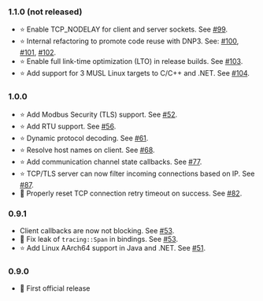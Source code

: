 ### 1.1.0 (not released) ###
* :star: Enable TCP_NODELAY for client and server sockets. See [#99](https://github.com/stepfunc/rodbus/pull/99).
* :star: Internal refactoring to promote code reuse with DNP3. See: [#100](https://github.com/stepfunc/rodbus/pull/100), [#101](https://github.com/stepfunc/rodbus/pull/101), [#102](https://github.com/stepfunc/rodbus/pull/102).
* :star: Enable full link-time optimization (LTO) in release builds. See [#103](https://github.com/stepfunc/rodbus/pull/103).
* :star: Add support for 3 MUSL Linux targets to C/C++ and .NET. See [#104](https://github.com/stepfunc/rodbus/pull/104).

### 1.0.0 ###
* :star: Add Modbus Security (TLS) support. See [#52](https://github.com/stepfunc/rodbus/pull/52).
* :star: Add RTU support. See [#56](https://github.com/stepfunc/rodbus/pull/56).
* :star: Dynamic protocol decoding. See [#61](https://github.com/stepfunc/rodbus/pull/66).
* :star: Resolve host names on client. See [#68](https://github.com/stepfunc/rodbus/pull/68).
* :star: Add communication channel state callbacks. See [#77](https://github.com/stepfunc/rodbus/issues/77).
* :star: TCP/TLS server can now filter incoming connections based on IP. See [#87](https://github.com/stepfunc/rodbus/pull/87).
* :bug: Properly reset TCP connection retry timeout on success. See [#82](https://github.com/stepfunc/rodbus/issues/82).

### 0.9.1 ###
* Client callbacks are now not blocking.
  See [#53](https://github.com/stepfunc/rodbus/pull/53).
* :bug: Fix leak of `tracing::Span` in bindings.
  See [#53](https://github.com/stepfunc/rodbus/pull/53).
* :star: Add Linux AArch64 support in Java and .NET.
  See [#51](https://github.com/stepfunc/rodbus/pull/51).

### 0.9.0 ###
* :tada: First official release
